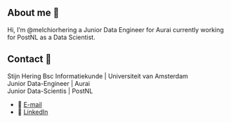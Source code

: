 ## About me 🙋
 Hi, I’m @melchiorhering a Junior Data Engineer for Aurai currently working for PostNL as a Data Scientist. 

## Contact 📝
Stijn Hering
Bsc Informatiekunde | Universiteit van Amsterdam <br />
Junior Data-Engineer | Aurai <br />
Junior Data-Scientis | PostNL <br />

- 📧 [E-mail](stijn@hering.nl]) 
- 🔗 [LinkedIn](https://www.linkedin.com/in/stijn-hering-75aa3917b)

<!---
melchiorhering/melchiorhering is a ✨ special ✨ repository because its `README.md` (this file) appears on your GitHub profile.
You can click the Preview link to take a look at your changes.
--->
